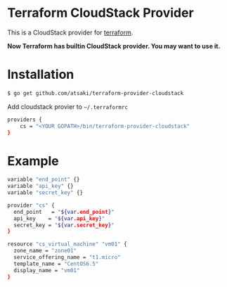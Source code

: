 # Terraform CloudStack Provider

This is a CloudStack provider for [terraform](http://www.terraform.io/).

**Now Terraform has builtin CloudStack provider. You may want to use it.** 

# Installation

```sh
$ go get github.com/atsaki/terraform-provider-cloudstack
```

Add cloudstack provier to `~/.terraformrc`

```sh
providers {
    cs = "<YOUR GOPATH>/bin/terraform-provider-cloudstack"
}
```

# Example

```sh
variable "end_point" {}
variable "api_key" {}
variable "secret_key" {}

provider "cs" {
  end_point   = "${var.end_point}"
  api_key    = "${var.api_key}"
  secret_key = "${var.secret_key}"
}

resource "cs_virtual_machine" "vm01" {
  zone_name = "zone01"
  service_offering_name = "t1.micro"
  template_name = "CentOS6.5"
  display_name = "vm01"
}
```

